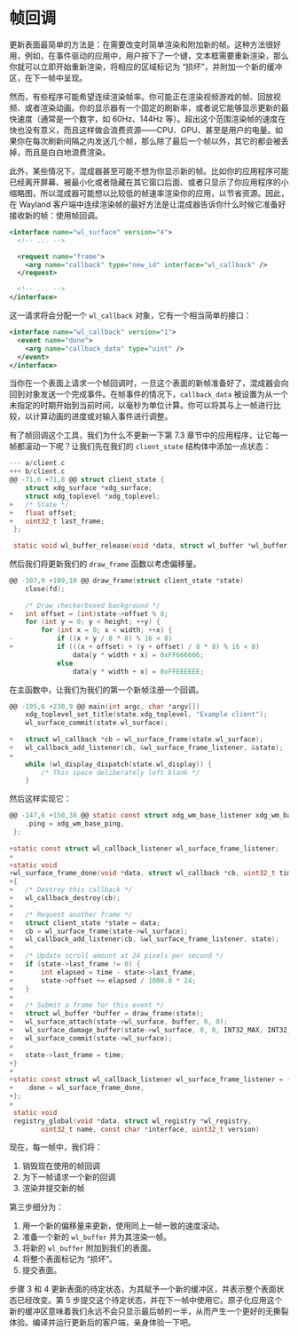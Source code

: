# 帧回调

更新表面最简单的方法是：在需要改变时简单渲染和附加新的帧。这种方法很好用，例如，在事件驱动的应用中，用户按下了一个键，文本框需要重新渲染，那么你就可以立即开始重新渲染，将相应的区域标记为 “损坏”，并附加一个新的缓冲区，在下一帧中呈现。

然而，有些程序可能希望连续渲染帧率。你可能正在渲染视频游戏的帧、回放视频、或者渲染动画。你的显示器有一个固定的刷新率，或者说它能够显示更新的最快速度（通常是一个数字，如 60Hz、144Hz 等）。超出这个范围渲染帧的速度在快也没有意义，而且这样做会浪费资源——CPU、GPU、甚至是用户的电量。如果你在每次刷新间隔之内发送几个帧，那么除了最后一个帧以外，其它的都会被丢掉，而且是白白地浪费渲染。

此外，某些情况下，混成器甚至可能不想为你显示新的帧。比如你的应用程序可能已经离开屏幕、被最小化或者隐藏在其它窗口后面、或者只显示了你应用程序的小缩略图，所以混成器可能想以比较低的帧速率渲染你的应用，以节省资源。因此，在 Wayland 客户端中连续渲染帧的最好方法是让混成器告诉你什么时候它准备好接收新的帧：使用帧回调。

```xml
<interface name="wl_surface" version="4">
  <!-- ... -->

  <request name="frame">
    <arg name="callback" type="new_id" interface="wl_callback" />
  </request>

  <!-- ... -->
</interface>
```

这一请求将会分配一个 `wl_callback` 对象，它有一个相当简单的接口：

```xml
<interface name="wl_callback" version="1">
  <event name="done">
    <arg name="callback_data" type="uint" />
  </event>
</interface>
```

当你在一个表面上请求一个帧回调时，一旦这个表面的新帧准备好了，混成器会向回到对象发送一个完成事件。在帧事件的情况下，`callback_data` 被设置为从一个未指定的时期开始到当前时间，以毫秒为单位计算。你可以将其与上一帧进行比较，以计算动画的进度或对输入事件进行调整。 

有了帧回调这个工具，我们为什么不更新一下第 7.3 章节中的应用程序，让它每一帧都滚动一下呢？让我们先在我们的 `client_state` 结构体中添加一点状态：

```c
--- a/client.c
+++ b/client.c
@@ -71,6 +71,8 @@ struct client_state {
 	struct xdg_surface *xdg_surface;
 	struct xdg_toplevel *xdg_toplevel;
+	/* State */
+	float offset;
+	uint32_t last_frame;
 };
 
 static void wl_buffer_release(void *data, struct wl_buffer *wl_buffer) {
```

然后我们将更新我们的 `draw_frame` 函数以考虑偏移量。

```c
@@ -107,9 +109,10 @@ draw_frame(struct client_state *state)
 	close(fd);
 
 	/* Draw checkerboxed background */
+	int offset = (int)state->offset % 8;
 	for (int y = 0; y < height; ++y) {
 		for (int x = 0; x < width; ++x) {
-			if ((x + y / 8 * 8) % 16 < 8)
+			if (((x + offset) + (y + offset) / 8 * 8) % 16 < 8)
 				data[y * width + x] = 0xFF666666;
 			else
 				data[y * width + x] = 0xFFEEEEEE;
```

在主函数中，让我们为我们的第一个新帧注册一个回调。

```c
@@ -195,6 +230,9 @@ main(int argc, char *argv[])
 	xdg_toplevel_set_title(state.xdg_toplevel, "Example client");
 	wl_surface_commit(state.wl_surface);
 
+	struct wl_callback *cb = wl_surface_frame(state.wl_surface);
+	wl_callback_add_listener(cb, &wl_surface_frame_listener, &state);
+
 	while (wl_display_dispatch(state.wl_display)) {
 		/* This space deliberately left blank */
 	}
```

然后这样实现它：

```c
@@ -147,6 +150,38 @@ static const struct xdg_wm_base_listener xdg_wm_base_listener = {
 	.ping = xdg_wm_base_ping,
 };
 
+static const struct wl_callback_listener wl_surface_frame_listener;
+
+static void
+wl_surface_frame_done(void *data, struct wl_callback *cb, uint32_t time)
+{
+	/* Destroy this callback */
+	wl_callback_destroy(cb);
+
+	/* Request another frame */
+	struct client_state *state = data;
+	cb = wl_surface_frame(state->wl_surface);
+	wl_callback_add_listener(cb, &wl_surface_frame_listener, state);
+
+	/* Update scroll amount at 24 pixels per second */
+	if (state->last_frame != 0) {
+		int elapsed = time - state->last_frame;
+		state->offset += elapsed / 1000.0 * 24;
+	}
+
+	/* Submit a frame for this event */
+	struct wl_buffer *buffer = draw_frame(state);
+	wl_surface_attach(state->wl_surface, buffer, 0, 0);
+	wl_surface_damage_buffer(state->wl_surface, 0, 0, INT32_MAX, INT32_MAX);
+	wl_surface_commit(state->wl_surface);
+
+	state->last_frame = time;
+}
+
+static const struct wl_callback_listener wl_surface_frame_listener = {
+	.done = wl_surface_frame_done,
+};
+
 static void
 registry_global(void *data, struct wl_registry *wl_registry,
 		uint32_t name, const char *interface, uint32_t version)
```

现在，每一帧中，我们将：

1. 销毁现在使用的帧回调
2. 为下一帧请求一个新的回调
3. 渲染并提交新的帧

第三步细分为：

1. 用一个新的偏移量来更新，使用同上一帧一致的速度滚动。
2. 准备一个新的 `wl_buffer` 并为其渲染一帧。
3. 将新的 `wl_buffer` 附加到我们的表面。
4. 将整个表面标记为 “损坏”。
5. 提交表面。

步骤 3 和 4 更新表面的待定状态，为其赋予一个新的缓冲区，并表示整个表面状态已经改变。第 5 步提交这个待定状态，并在下一帧中使用它。原子化应用这个新的缓冲区意味着我们永远不会只显示最后帧的一半，从而产生一个更好的无撕裂体验。编译并运行更新后的客户端，亲身体验一下吧。

[^1]: 想要更准确的描述吗？在第 12.1 章中我们谈到了一个扩展协议，它能以纳秒级的分辨率告诉你每一帧画面是何时呈现给用户的。